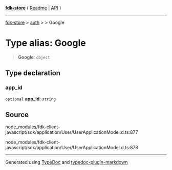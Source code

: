 [**fdk-store**](../../../README.md) ( [Readme](../../../README.md) \| [API](../../../API.md) )

---

[fdk-store](../../../API.md) > [auth](../../README.md) > [<internal>](../README.md) > Google

# Type alias: Google

> **Google**: `object`

## Type declaration

### app_id

`optional` **app_id**: `string`

## Source

node_modules/fdk-client-javascript/sdk/application/User/UserApplicationModel.d.ts:877

node_modules/fdk-client-javascript/sdk/application/User/UserApplicationModel.d.ts:878

---

Generated using [TypeDoc](https://typedoc.org/) and [typedoc-plugin-markdown](https://www.npmjs.com/package/typedoc-plugin-markdown)
